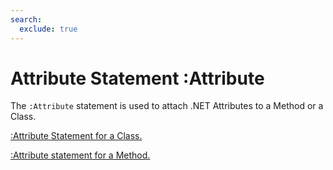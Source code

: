 ```yaml
---
search:
  exclude: true
---
```







<h1 class="heading"><span class="name">Attribute Statement</span> <span class="command">:Attribute</span></h1>



The `:Attribute` statement is used to attach .NET Attributes to a Method or a Class.


[:Attribute Statement for a Class.](class-declaration-statements/attribute.md)


[:Attribute statement for a Method.](function-declaration-statements/attribute.md)



